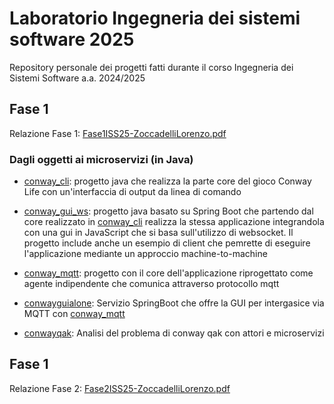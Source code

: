 # Laboratorio Ingegneria dei sistemi software 2025
Repository personale dei progetti fatti durante il corso Ingegneria dei Sistemi Software a.a. 2024/2025

<h2 id="Fase1">Fase 1</h2>

Relazione Fase 1: [Fase1ISS25-ZoccadelliLorenzo.pdf](Fase1ISS25-ZoccadelliLorenzo.pdf)

### Dagli oggetti ai microservizi (in Java)
* [conway_cli](conway_cli): progetto java che realizza la parte core del gioco Conway Life con un'interfaccia di output da linea di comando
* [conway_gui_ws](conway_gui_ws): progetto java basato su Spring Boot che partendo dal core realizzato in [conway_cli](conway_cli) realizza la stessa applicazione integrandola con una gui in JavaScript che si basa sull'utilizzo di websocket. Il progetto include anche un esempio di client che pemrette di eseguire l'applicazione mediante un approccio machine-to-machine
* [conway_mqtt](conway_mqtt): progetto con il core dell'applicazione riprogettato come agente indipendente che comunica attraverso protocollo mqtt
* [conwayguialone](conwayguialone): Servizio SpringBoot che offre la GUI per intergasice via MQTT con [conway_mqtt](conway_mqtt)

* [conwayqak](conway_qak_micro/userDocs/ZoccadelliLorenzo_conway_qak_micro.html): Analisi del problema di conway qak con attori e microservizi

<h2 id="Fase2">Fase 1</h2>

Relazione Fase 2: [Fase2ISS25-ZoccadelliLorenzo.pdf](Fase2ISS25-ZoccadelliLorenzo.pdf)
